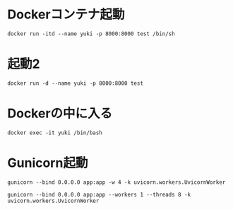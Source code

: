 # Dockerコンテナ起動

```
docker run -itd --name yuki -p 8000:8000 test /bin/sh
```

# 起動2

```
docker run -d --name yuki -p 8000:8000 test
```

# Dockerの中に入る

```
docker exec -it yuki /bin/bash
```

# Gunicorn起動

```
gunicorn --bind 0.0.0.0 app:app -w 4 -k uvicorn.workers.UvicornWorker
```

```
gunicorn --bind 0.0.0.0 app:app --workers 1 --threads 8 -k uvicorn.workers.UvicornWorker
```